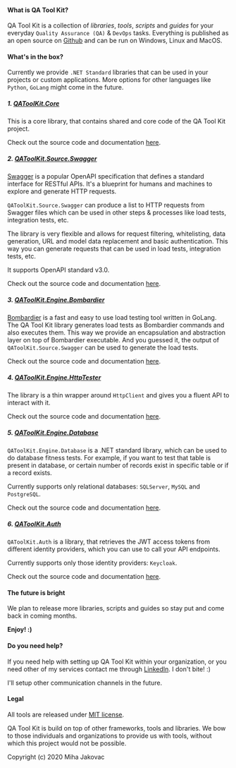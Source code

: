 #### What is QA Tool Kit?

QA Tool Kit is a collection of *libraries*, *tools*, *scripts* and *guides* for your everyday `Quality Assurance (QA)` & `DevOps` tasks. Everything is published as an open source on [Github](https://github.com/qatoolkit) and can be run on Windows, Linux and MacOS.

#### What's in the box?

Currently we provide `.NET Standard` libraries that can be used in your projects or custom applications. More options for other languages like `Python`, `GoLang` might come in the future.

##### 1. [QAToolKit.Core](https://github.com/qatoolkit/qatoolkit-core-net)

This is a core library, that contains shared and core code of the QA Tool Kit project.

Check out the source code and documentation [here](https://github.com/qatoolkit/qatoolkit-core-net).

##### 2.  [QAToolKit.Source.Swagger](https://github.com/qatoolkit/qatoolkit-source-swagger-net)

[Swagger](https://swagger.io/specification/) is a popular OpenAPI specification that defines a standard interface for RESTful APIs. It's a blueprint for humans and machines to explore and generate HTTP requests. 

`QAToolKit.Source.Swagger` can produce a list to HTTP requests from Swagger files which can be used in other steps & processes like load tests, integration tests, etc.

The library is very flexible and allows for request filtering, whitelisting, data generation, URL and model data replacement and basic authentication. This way you can generate requests that can be used in load tests, integration tests, etc.

It supports OpenAPI standard v3.0.

Check out the source code and documentation [here](https://github.com/qatoolkit/qatoolkit-source-swagger-net).

##### 3. [QAToolKit.Engine.Bombardier](https://github.com/qatoolkit/qatoolkit-engine-bombardier-net)

[Bombardier](https://github.com/codesenberg/bombardier) is a fast and easy to use load testing tool written in GoLang. The QA Tool Kit library generates load tests as Bombardier commands and also executes them.
This way we provide an encapsulation and abstraction layer on top of Bombardier executable. And you guessed it, the output of `QAToolKit.Source.Swagger` can be used to generate the load tests.

Check out the source code and documentation [here](https://github.com/qatoolkit/qatoolkit-engine-bombardier-net).

##### 4. [QAToolKit.Engine.HttpTester](https://github.com/qatoolkit/qatoolkit-engine-httptester-net)

The library is a thin wrapper around `HttpClient` and gives you a fluent API to interact with it.

Check out the source code and documentation [here](https://github.com/qatoolkit/qatoolkit-engine-httptester-net).

##### 5. [QAToolKit.Engine.Database](https://github.com/qatoolkit/qatoolkit-engine-database-net)

`QAToolKit.Engine.Database` is a .NET standard library, which can be used to do database fitness tests. For example, if you want to test that table is present in database, or certain number of records exist in specific table or if a record exists.

Currently supports only relational databases: `SQLServer`, `MySQL` and `PostgreSQL`.

Check out the source code and documentation [here](https://github.com/qatoolkit/qatoolkit-engine-database-net).

##### 6. [QAToolKit.Auth](https://github.com/qatoolkit/qatoolkit-auth-net)

`QAToolKit.Auth` is a library, that retrieves the JWT access tokens from different identity providers, which you can use to call your API endpoints.

Currently supports only those identity providers: `Keycloak`.

Check out the source code and documentation [here](https://github.com/qatoolkit/qatoolkit-auth-net).

#### The future is bright

We plan to release more libraries, scripts and guides so stay put and come back in coming months.

**Enjoy! :)**

#### Do you need help?
If you need help with setting up QA Tool Kit within your organization, or you need other of my services contact me through [LinkedIn](https://www.linkedin.com/in/mihajakovac/). I don't bite! :)

I'll setup other communication channels in the future.

#### Legal

All tools are released under [MIT license](https://opensource.org/licenses/MIT).

QA Tool Kit is build on top of other frameworks, tools and libraries. We bow to those individuals and organizations to provide us with tools, without which this project would not be possible.

Copyright (c) 2020 Miha Jakovac